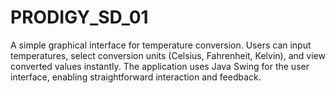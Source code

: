 # PRODIGY_SD_01
A simple graphical interface for temperature conversion. Users can input temperatures, select conversion units (Celsius, Fahrenheit, Kelvin), and view converted values instantly. The application uses Java Swing for the user interface, enabling straightforward interaction and feedback.
